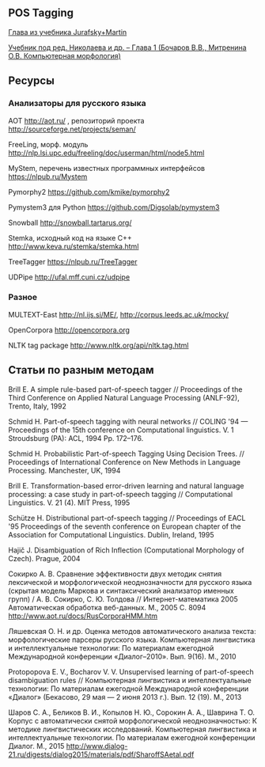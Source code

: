 ## POS Tagging

[Глава из учебника Jurafsky+Martin](https://web.stanford.edu/~jurafsky/slp3/8.pdf)

[Учебник под ред. Николаева и др. – Глава 1 (Бочаров В.В., Митренина О.В.
Компьютерная морфология)](https://yadi.sk/i/_yC0vLUI2z9PFQ)

## Ресурсы

### Анализаторы для русского языка
АОТ http://aot.ru/ , репозиторий проекта http://sourceforge.net/projects/seman/

FreeLing, морф. модуль http://nlp.lsi.upc.edu/freeling/doc/userman/html/node5.html

MyStem, перечень известных программных интерфейсов https://nlpub.ru/Mystem

Pymorphy2 https://github.com/kmike/pymorphy2

Pymystem3 для Python https://github.com/Digsolab/pymystem3

Snowball http://snowball.tartarus.org/

Stemka, исходный код на языке C++ http://www.keva.ru/stemka/stemka.html

TreeTagger https://nlpub.ru/TreeTagger

UDPipe http://ufal.mff.cuni.cz/udpipe

### Разное

MULTEXT-East http://nl.ijs.si/ME/, http://corpus.leeds.ac.uk/mocky/

OpenCorpora http://opencorpora.org

NLTK tag package http://www.nltk.org/api/nltk.tag.html

## Статьи по разным методам
Brill E. A simple rule-based part-of-speech tagger // Proceedings of the Third Conference
on Applied Natural Language Processing (ANLF-92), Trento, Italy, 1992

Schmid H. Part-of-speech tagging with neural networks // COLING '94 — Proceedings of
the 15th conference on Computational linguistics. V. 1 Stroudsburg (PA): ACL, 1994 Pp.
172–176.

Schmid H. Probabilistic Part-of-speech Tagging Using Decision Trees. // Proceedings of
International Conference on New Methods in Language Processing. Manchester, UK, 1994

Brill E. Transformation-based error-driven learning and natural language processing: a
case study in part-of-speech tagging // Computational Linguistics. V. 21 (4). MIT Press,
1995

Schütze H. Distributional part-of-speech tagging // Proceedings of EACL '95 Proceedings of
the seventh conference on European chapter of the Association for Computational
Linguistics. Dublin, Ireland, 1995

Hajič J. Disambiguation of Rich Inflection (Computational Morphology of Czech). Prague,
2004

Сокирко А. В. Сравнение эффективности двух методик снятия лексической и
морфологической неоднозначности для русского языка (скрытая модель Маркова и
синтаксический анализатор именных групп) / А. В. Сокирко, С. Ю. Толдова //
Интернет-математика 2005 Автоматическая обработка веб-данных. М., 2005 С.
8094 http://www.aot.ru/docs/RusCorporaHMM.htm

Ляшевская О. Н. и др. Оценка методов автоматического анализа текста:
морфологические парсеры русского языка. Компьютерная лингвистика и
интеллектуальные технологии: По материалам ежегодной Международной
конференции «Диалог–2010». Вып. 9(16). М., 2010

Protopopova E. V., Bocharov V. V. Unsupervised learning of part-of-speech disambiguation
rules // Компьютерная лингвистика и интеллектуальные технологии: По
материалам ежегодной Международной конференции «Диалог» (Бекасово, 29 мая —
2 июня 2013 г.). Вып. 12 (19). М., 2013

Шаров С. А., Беликов В. И., Копылов Н. Ю., Сорокин А. А., Шаврина Т. О. Корпус с
автоматически снятой морфологической неоднозначностью: К методике
лингвистических исследований. Компьютерная лингвистика и интеллектуальные
технологии. По материалам ежегодной конференции Диалог. М., 2015
http://www.dialog-21.ru/digests/dialog2015/materials/pdf/SharoffSAetal.pdf

